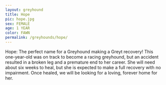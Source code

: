 ```yaml
---
layout: greyhound
title: Hope
pic: hope.jpg
sex: FEMALE
age: 1 YEAR
color: FAWN
permalink: /greyhounds/hope/
---
```

Hope: The perfect name for a Greyhound making a Greyt recovery! This one-year-old was on track to become a racing
greyhound, but an accident resulted in a broken leg and a premature end to her career. She will need about six weeks to
heal, but she is expected to make a full recovery with no impairment. Once healed, we will be looking for a loving,
forever home for her.
